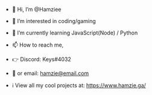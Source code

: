 - 👋 Hi, I’m @Hamziee
- 👀 I’m interested in coding/gaming
- 🌱 I’m currently learning JavaScript(Node) / Python
- 📫 How to reach me, 
- 👉 Discord: Keys#4032
- 📧 or email: hamzie@email.com 

- ℹ View all my cool projects at: https://www.hamzie.ga/


